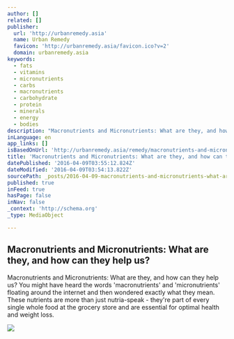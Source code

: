 ```yaml
---
author: []
related: []
publisher:
  url: 'http://urbanremedy.asia'
  name: Urban Remedy
  favicon: 'http://urbanremedy.asia/favicon.ico?v=2'
  domain: urbanremedy.asia
keywords:
  - fats
  - vitamins
  - micronutrients
  - carbs
  - macronutrients
  - carbohydrate
  - protein
  - minerals
  - energy
  - bodies
description: "Macronutrients and Micronutrients: What are they, and how can they help us? You might have heard the words 'macronutrients' and 'micronutrients' floating around the internet and then wondered exactly what they mean. These nutrients are more than just nutria-speak - they're part of every single whole food at the grocery store and are essential for optimal health and weight loss."
inLanguage: en
app_links: []
isBasedOnUrl: 'http://urbanremedy.asia/remedy/macronutrients-and-micronutrients-what-are-they-and-how-can-they-help-us'
title: 'Macronutrients and Micronutrients: What are they, and how can they help us?'
datePublished: '2016-04-09T03:55:12.824Z'
dateModified: '2016-04-09T03:54:13.822Z'
sourcePath: _posts/2016-04-09-macronutrients-and-micronutrients-what-are-they-and-how-ca.md
published: true
inFeed: true
hasPage: false
inNav: false
_context: 'http://schema.org'
_type: MediaObject

---
```

<article style=""><h1>Macronutrients and Micronutrients: What are they, and how can they help us?</h1><p>Macronutrients and Micronutrients: What are they, and how can they help us? You might have heard the words 'macronutrients' and 'micronutrients' floating around the internet and then wondered exactly what they mean. These nutrients are more than just nutria-speak - they're part of every single whole food at the grocery store and are essential for optimal health and weight loss.</p><img src="http://urbanremedy.asia/uploads/articles/9m/9m8zjqa4iw1458096331.jpg" /></article>
